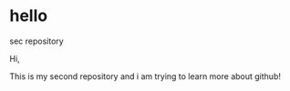 # hello
sec repository

Hi,

  This is my second repository and i am trying to learn more about github!
